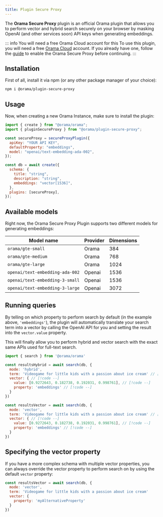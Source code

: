 ```yaml
---
title: Plugin Secure Proxy
---
```


The **Orama Secure Proxy** plugin is an official Orama plugin that allows you to perform vector and hybrid search securely on your browser by masking OpenAI (and other services soon) API keys when generating embeddings.

::: info You will need a free Orama Cloud account for this
To use this plugin, you will need a free [Orama Cloud](https://cloud.oramasearch.com) account. If you already have one, follow the [guide](/cloud/orama-ai/orama-secure-proxy.html) to enable the Orama Secure Proxy before continuing.
:::

## Installation

First of all, install it via npm (or any other package manager of your choice):

```sh
npm i @orama/plugin-secure-proxy
```

## Usage

Now, when creating a new Orama Instance, make sure to install the plugin:

```js
import { create } from "@orama/orama";
import { pluginSecureProxy } from "@orama/plugin-secure-proxy";

const secureProxy = secureProxyPlugin({
  apiKey: "YOUR API KEY",
  defaultProperty: "embeddings",
  model: "openai/text-embedding-ada-002",
});

const db = await create({
  schema: {
    title: "string",
    description: "string",
    embeddings: "vector[1536]",
  },
  plugins: [secureProxy],
});
```

## Available models

Right now, the Orama Secure Proxy Plugin supports two different models for generating embeddings:

| Model name                      | Provider | Dimensions |
| ------------------------------- | -------- | ---------- |
| `orama/gte-small`               | Orama    | 384        |
| `orama/gte-medium`              | Orama    | 768        |
| `orama/gte-large`               | Orama    | 1024       |
| `openai/text-embedding-ada-002` | Openai   | 1536       |
| `openai/text-embedding-3-small` | Openai   | 1536       |
| `openai/text-embedding-3-large` | Openai   | 3072       |

## Running queries

By telling on which property to perform search by default (in the example above, `'embeddings'`), the plugin will automatically translate your search term into a vector by calling the OpenAI API for you and setting the result into the `vector.value` property.

This will finally allow you to perform hybrid and vector search with the exact same APIs used for full-text search.

```js
import { search } from '@orama/orama'

const resultsHybrid = await search(db, {
  mode: 'hybrid',
  term: 'Videogame for little kids with a passion about ice cream' // [!code ++]
  vector: { // [!code --]
    value: [0.9272643, 0.182738, 0.192031, 0.998761], // [!code --]
    property: 'embeddings' // [!code --]
  }
})

const resultsVector = await search(db, {
  mode: 'vector',
  term: 'Videogame for little kids with a passion about ice cream' // [!code ++]
  vector: { // [!code --]
    value: [0.9272643, 0.182738, 0.192031, 0.998761], // [!code --]
    property: 'embeddings' // [!code --]
  }
})
```

## Specifying the vector property

If you have a more complex schema with multiple vector properties, you can always override the vector property to perform search on by using the default `vector` property:

```js
const resultsVector = await search(db, {
  mode: 'vector',
  term: 'Videogame for little kids with a passion about ice cream'
  vector: {
    property: 'myAlternativeProperty'
  }
})
```

